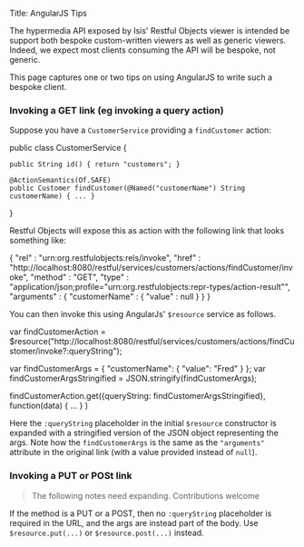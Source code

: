 Title: AngularJS Tips

The hypermedia API exposed by Isis' Restful Objects viewer is intended be support both bespoke custom-written viewers as well as generic viewers.  Indeed, we expect most clients consuming the API will be bespoke, not generic.

This page captures one or two tips on using AngularJS to write such a bespoke client.

### Invoking a GET link (eg invoking a query action)

Suppose you have a `CustomerService` providing a `findCustomer` action:

  public class CustomerService {

    public String id() { return "customers"; }
    
    @ActionSemantics(Of.SAFE)
    public Customer findCustomer(@Named("customerName") String customerName) { ... }
  
  }
  
Restful Objects will expose this as action with the following link that looks something like:

  {
    "rel" : "urn:org.restfulobjects:rels/invoke",
    "href" : "http://localhost:8080/restful/services/customers/actions/findCustomer/invoke",
    "method" : "GET",
    "type" : "application/json;profile=\"urn:org.restfulobjects:repr-types/action-result\"",
    "arguments" : {
      "customerName" : {
        "value" : null
      }
    }
  }  
  
You can then invoke this using AngularJs' `$resource` service as follows.  

  var findCustomerAction = $resource("http://localhost:8080/restful/services/customers/actions/findCustomer/invoke?:queryString");

  var findCustomerArgs = { 
    "customerName": { 
        "value": "Fred" 
      }
  };
  var findCustomerArgsStringified = JSON.stringify(findCustomerArgs);

  findCustomerAction.get({queryString: findCustomerArgsStringified}, function(data) { ... } )

Here the `:queryString` placeholder in the initial `$resource` constructor is expanded with a stringified version of the JSON object representing the args.  Note how the `findCustomerArgs` is the same as the `"arguments"` attribute in the original link (with a value provided instead of `null`).

### Invoking a PUT or POSt link

> The following notes need expanding.  Contributions welcome

If the method is a PUT or a POST, then no `:queryString` placeholder is required in the URL, and the args are instead part of the body.  Use `$resource.put(...)` or `$resource.post(...)` instead.

